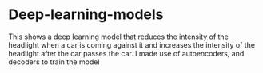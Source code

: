 # Deep-learning-models

This shows a deep learning model that reduces the intensity of the headlight when a car is coming against it and increases the intensity of the headlight after the car passes the car. I made use of autoencoders, and decoders to train the model
